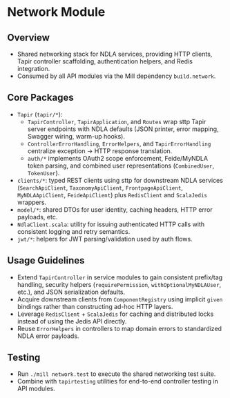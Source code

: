 # Network Module

## Overview
- Shared networking stack for NDLA services, providing HTTP clients, Tapir controller scaffolding, authentication helpers, and Redis integration.
- Consumed by all API modules via the Mill dependency `build.network`.

## Core Packages
- `Tapir` (`tapir/*`):
  - `TapirController`, `TapirApplication`, and `Routes` wrap sttp Tapir server endpoints with NDLA defaults (JSON printer, error mapping, Swagger wiring, warm-up hooks).
  - `ControllerErrorHandling`, `ErrorHelpers`, and `TapirErrorHandling` centralize exception → HTTP response translation.
  - `auth/*` implements OAuth2 scope enforcement, Feide/MyNDLA token parsing, and combined user representations (`CombinedUser`, `TokenUser`).
- `clients/*`: typed REST clients using sttp for downstream NDLA services (`SearchApiClient`, `TaxonomyApiClient`, `FrontpageApiClient`, `MyNDLAApiClient`, `FeideApiClient`) plus `RedisClient` and `ScalaJedis` wrappers.
- `model/*`: shared DTOs for user identity, caching headers, HTTP error payloads, etc.
- `NdlaClient.scala`: utility for issuing authenticated HTTP calls with consistent logging and retry semantics.
- `jwt/*`: helpers for JWT parsing/validation used by auth flows.

## Usage Guidelines
- Extend `TapirController` in service modules to gain consistent prefix/tag handling, security helpers (`requirePermission`, `withOptionalMyNDLAUser`, etc.), and JSON serialization defaults.
- Acquire downstream clients from `ComponentRegistry` using implicit `given` bindings rather than constructing ad-hoc HTTP layers.
- Leverage `RedisClient` + `ScalaJedis` for caching and distributed locks instead of using the Jedis API directly.
- Reuse `ErrorHelpers` in controllers to map domain errors to standardized NDLA error payloads.

## Testing
- Run `./mill network.test` to execute the shared networking test suite.
- Combine with `tapirtesting` utilities for end-to-end controller testing in API modules.

